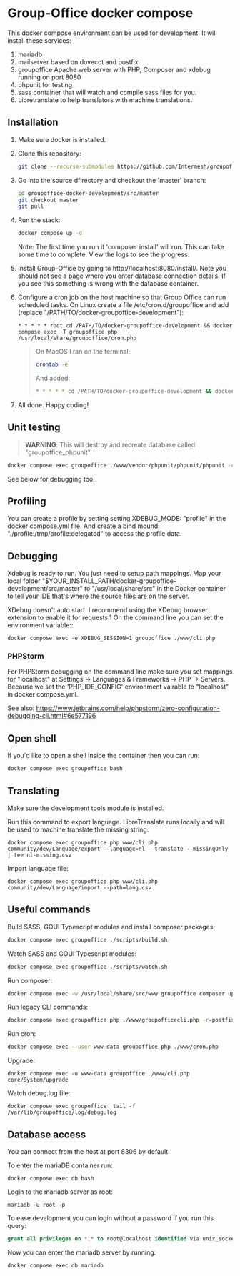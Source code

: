 Group-Office docker compose
===========================

This docker compose environment can be used for development. 
It will install these services:

1. mariadb
2. mailserver based on dovecot and postfix
3. groupoffice Apache web server with PHP, Composer and xdebug running on port 8080
4. phpunit for testing
5. sass container that will watch and compile sass files for you.
6. Libretranslate to help translators with machine translations.

Installation
------------

1. Make sure docker is installed.


2. Clone this repository:

   ```bash
   git clone --recurse-submodules https://github.com/Intermesh/groupoffice-docker-development.git
   ```

3. Go into the source dfirectory and checkout the 'master' branch:

   ```bash
   cd groupoffice-docker-development/src/master
   git checkout master
   git pull
   ```

4. Run the stack:

   ```bash
   docker compose up -d
   ```
   
   Note: The first time you run it 'composer install' will run. This can take some time to complete. View the logs to see the progress.

5. Install Group-Office by going to http://localhost:8080/install/. Note you should not see a page where you enter database connection details. If you see this something is wrong with the database container.

6. Configure a cron job on the host machine so that Group Office can run scheduled tasks. 
   On Linux create a file /etc/cron.d/groupoffice and add (replace "/PATH/TO/docker-groupoffice-development"):

   ```cron
   * * * * * root cd /PATH/TO/docker-groupoffice-development && docker compose exec -T groupoffice php /usr/local/share/groupoffice/cron.php
   ```

    > On MacOS I ran on the terminal:
    >
    > ```bash
    > crontab -e
    > ```
    >
    > And added:
    >
    > ```bash
    > * * * * * cd /PATH/TO/docker-groupoffice-development && docker compose exec -T groupoffice php /usr/local/share/groupoffice/cron.php
    > ```

7. All done. Happy coding!

Unit testing
------------

> **WARNING**: This will destroy and recreate database called "groupoffice_phpunit".

```bash
docker compose exec groupoffice ./www/vendor/phpunit/phpunit/phpunit -c tests/phpunit.xml tests
```

See below for debugging too.

Profiling
---------

You can create a profile by setting setting XDEBUG_MODE: "profile" in the docker compose.yml file.
And create a bind mound: "./profile:/tmp/profile:delegated" to access the profile data.

Debugging
---------

Xdebug is ready to run. You just need to setup path mappings. 
Map your local folder
 "$YOUR_INSTALL_PATH/docker-groupoffice-development/src/master" to "/usr/local/share/src" 
in the Docker container to tell your IDE that's where the source files are on the server.

XDebug doesn't auto start. I recommend using the XDebug browser extension to enable it for requests.1
On the command line you can set the environment variable::

    docker compose exec -e XDEBUG_SESSION=1 groupoffice ./www/cli.php

### PHPStorm

For PHPStorm debugging on the command line make sure you set mappings for "localhost" at Settings -> Languages & Frameworks -> PHP -> Servers. Because we set the 'PHP_IDE_CONFIG' environment vairable to "localhost" in docker compose.yml.

See also:
https://www.jetbrains.com/help/phpstorm/zero-configuration-debugging-cli.html#6e577196

Open shell
----------

If you'd like to open a shell inside the container then you can run:

```bash
docker compose exec groupoffice bash
```

Translating
-----------
Make sure the development tools module is installed.

Run this command to export language. LibreTranslate runs locally and
will be used to machine translate the missing string:

```
docker compose exec groupoffice php www/cli.php community/dev/Language/export --language=nl --translate --missingOnly | tee nl-missing.csv
```

Import language file:
```
docker compose exec groupoffice php www/cli.php community/dev/Language/import --path=lang.csv
```

Useful commands
---------------

Build SASS, GOUI Typescript modules and install composer packages:
```bash
docker compose exec groupoffice ./scripts/build.sh
```

Watch SASS and GOUI Typescript modules:
```bash
docker compose exec groupoffice ./scripts/watch.sh
```

Run composer:
```bash
docker compose exec -w /usr/local/share/src/www groupoffice composer update -o
```

Run legacy CLI commands:
```bash
docker compose exec groupoffice php ./www/groupofficecli.php -r=postfixadmin/mailbox/cacheUsage -c=/etc/groupoffice/config.php -q
```

Run cron:

```bash
docker compose exec --user www-data groupoffice php ./www/cron.php
```

Upgrade:
```
docker compose exec -u www-data groupoffice ./www/cli.php core/System/upgrade
```

Watch debug.log file:
```shell
docker compose exec groupoffice  tail -f /var/lib/groupoffice/log/debug.log
```


Database access
---------------
You can connect from the host at port 8306 by default.

To enter the mariaDB container run:

```shell
docker compose exec db bash
```

Login to the mariadb server as root:

```shell
mariadb -u root -p
```

To ease development you can login without a password if you run this query:

```sql
grant all privileges on *.* to root@localhost identified via unix_socket;
```

Now you can enter the mariadb server by running:

```shell
docker compose exec db mariadb
```